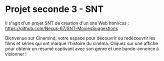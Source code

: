 # Projet seconde 3 - SNT

Il s'agit d'un projet SNT de création d'un site Web html/css : https://github.com/Nexus-67/SNT-MoviesSuggestions

Bienvenue sur Cinemind, votre espace pour découvrir ou redécouvrir les films et séries qui ont marqué l'histoire du cinéma. Cliquez sur une affiche pour obtenir un résumé captivant avec son genre et une bande-annonce à visionner !